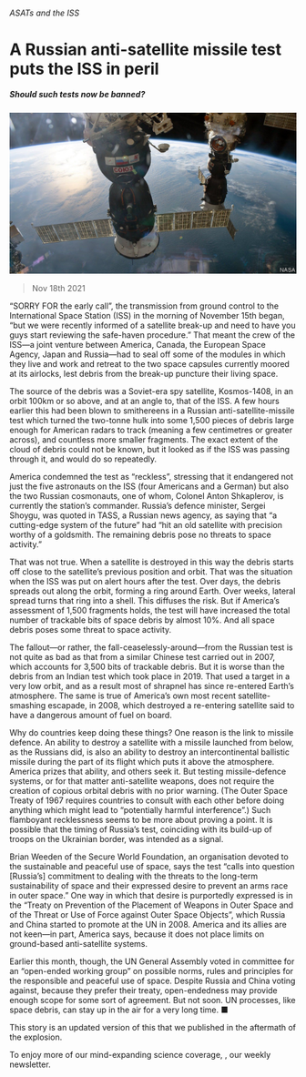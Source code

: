 ###### ASATs and the ISS

# A Russian anti-satellite missile test puts the ISS in peril 

##### Should such tests now be banned? 

![image](images/20211120_stp504.jpg) 

> Nov 18th 2021 

“SORRY FOR the early call”, the transmission from ground control to the International Space Station (ISS) in the morning of November 15th began, “but we were recently informed of a satellite break-up and need to have you guys start reviewing the safe-haven procedure.” That meant the crew of the ISS—a joint venture between America, Canada, the European Space Agency, Japan and Russia—had to seal off some of the modules in which they live and work and retreat to the two space capsules currently moored at its airlocks, lest debris from the break-up puncture their living space.

The source of the debris was a Soviet-era spy satellite, Kosmos-1408, in an orbit 100km or so above, and at an angle to, that of the ISS. A few hours earlier this had been blown to smithereens in a Russian anti-satellite-missile test which turned the two-tonne hulk into some 1,500 pieces of debris large enough for American radars to track (meaning a few centimetres or greater across), and countless more smaller fragments. The exact extent of the cloud of debris could not be known, but it looked as if the ISS was passing through it, and would do so repeatedly.


America condemned the test as “reckless”, stressing that it endangered not just the five astronauts on the ISS (four Americans and a German) but also the two Russian cosmonauts, one of whom, Colonel Anton Shkaplerov, is currently the station’s commander. Russia’s defence minister, Sergei Shoygu, was quoted in TASS, a Russian news agency, as saying that “a cutting-edge system of the future” had “hit an old satellite with precision worthy of a goldsmith. The remaining debris pose no threats to space activity.”

That was not true. When a satellite is destroyed in this way the debris starts off close to the satellite’s previous position and orbit. That was the situation when the ISS was put on alert hours after the test. Over days, the debris spreads out along the orbit, forming a ring around Earth. Over weeks, lateral spread turns that ring into a shell. This diffuses the risk. But if America’s assessment of 1,500 fragments holds, the test will have increased the total number of trackable bits of space debris by almost 10%. And all space debris poses some threat to space activity.

The fallout—or rather, the fall-ceaselessly-around—from the Russian test is not quite as bad as that from a similar Chinese test carried out in 2007, which accounts for 3,500 bits of trackable debris. But it is worse than the debris from an Indian test which took place in 2019. That used a target in a very low orbit, and as a result most of shrapnel has since re-entered Earth’s atmosphere. The same is true of America’s own most recent satellite-smashing escapade, in 2008, which destroyed a re-entering satellite said to have a dangerous amount of fuel on board.

Why do countries keep doing these things? One reason is the link to missile defence. An ability to destroy a satellite with a missile launched from below, as the Russians did, is also an ability to destroy an intercontinental ballistic missile during the part of its flight which puts it above the atmosphere. America prizes that ability, and others seek it. But testing missile-defence systems, or for that matter anti-satellite weapons, does not require the creation of copious orbital debris with no prior warning. (The Outer Space Treaty of 1967 requires countries to consult with each other before doing anything which might lead to “potentially harmful interference”.) Such flamboyant recklessness seems to be more about proving a point. It is possible that the timing of Russia’s test, coinciding with its build-up of troops on the Ukrainian border, was intended as a signal.

Brian Weeden of the Secure World Foundation, an organisation devoted to the sustainable and peaceful use of space, says the test “calls into question [Russia’s] commitment to dealing with the threats to the long-term sustainability of space and their expressed desire to prevent an arms race in outer space.” One way in which that desire is purportedly expressed is in the “Treaty on Prevention of the Placement of Weapons in Outer Space and of the Threat or Use of Force against Outer Space Objects”, which Russia and China started to promote at the UN in 2008. America and its allies are not keen—in part, America says, because it does not place limits on ground-based anti-satellite systems.

Earlier this month, though, the UN General Assembly voted in committee for an “open-ended working group” on possible norms, rules and principles for the responsible and peaceful use of space. Despite Russia and China voting against, because they prefer their treaty, open-endedness may provide enough scope for some sort of agreement. But not soon. UN processes, like space debris, can stay up in the air for a very long time. ■

This story is an updated version of this  that we published in the aftermath of the explosion.

To enjoy more of our mind-expanding science coverage, , our weekly newsletter.

